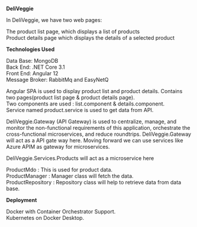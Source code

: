 <b>DeliVeggie</b>

In DeliVeggie, we have two web pages:

The product list page, which displays a list of products<br/>
Product details page which displays the details of a selected product

<b>Technologies Used</b>

Data Base: MongoDB <br/>
Back End: .NET Core 3.1<br/>
Front End: Angular 12<br/>
Message Broker: RabbitMq and EasyNetQ<br/>

Angular SPA is used to display product list and product details. Contains two pages(product list page & product details page).<br/>
Two components are used : list.component & details.component.<br/>
Service named product.service is used to get data from API.<br/>

DeliVeggie.Gateway (API Gateway) is used to centralize, manage, and monitor the non-functional requirements of this application, orchestrate the cross-functional microservices, and reduce roundtrips. DeliVeggie.Gateway will act as a API gate way here. Moving forward we can use services like Azure APIM as gateway for microservices.

DeliVeggie.Services.Products will act as a microservice here

ProductMdo : This is used for product data.<br/>
ProductManager : Manager class will fetch the data.<br/>
ProductRepository : Repository class will help to retrieve data from data base.<br/>

<b>Deployment</b>

Docker with Container Orchestrator Support.<br/>
Kubernetes on Docker Desktop.






